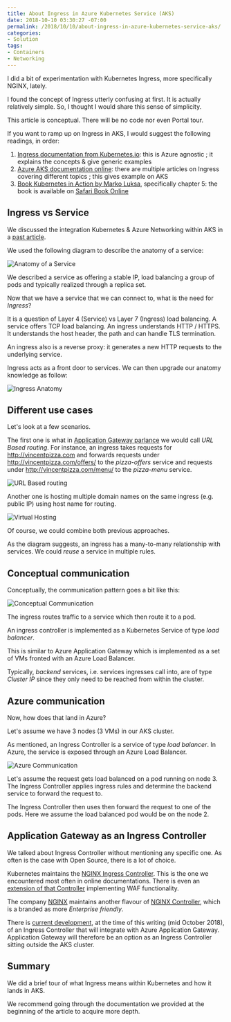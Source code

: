 ```yaml
---
title: About Ingress in Azure Kubernetes Service (AKS)
date: 2018-10-10 03:30:27 -07:00
permalink: /2018/10/10/about-ingress-in-azure-kubernetes-service-aks/
categories:
- Solution
tags:
- Containers
- Networking
---
```

I did a bit of experimentation with Kubernetes Ingress, more specifically NGINX, lately.

I found the concept of Ingress utterly confusing at first.  It is actually relatively simple.  So, I thought I would share this sense of simplicity.

This article is conceptual.  There will be no code nor even Portal tour.

If you want to ramp up on Ingress in AKS, I would suggest the following readings, in order:

<ol>
<li><a href="https://kubernetes.io/docs/concepts/services-networking/ingress/">Ingress documentation from Kubernetes.io</a>:  this is Azure agnostic ; it explains the concepts &amp; give generic examples</li>
<li><a href="https://docs.microsoft.com/en-ca/azure/aks/ingress-basic">Azure AKS documentation online</a>:  there are multiple articles on Ingress covering different topics ; this gives example on AKS</li>
<li><a href="https://www.goodreads.com/book/show/34013922-kubernetes-in-action">Book Kubernetes in Action by Marko Luksa</a>, specifically chapter 5:  the book is available on <a href="https://www.safaribooksonline.com/library/view/kubernetes-in-action/9781617293726/">Safari Book Online</a></li>
</ol>

<h2>Ingress vs Service</h2>

We discussed the integration Kubernetes &amp; Azure Networking within AKS in a <a href="https://vincentlauzon.com/2018/08/21/kubernetes-services-in-azure-aks-network-integration/">past article</a>.

We used the following diagram to describe the anatomy of a service:

<img src="/assets/posts/2018/4/about-ingress-in-azure-kubernetes-service-aks/containers4.png" alt="Anatomy of a Service" />

We described a service as offering a stable IP, load balancing a group of pods  and typically realized through a replica set.

Now that we have a service that we can connect to, what is the need for <em>Ingress</em>?

It is a question of Layer 4 (Service) vs Layer 7 (Ingress) load balancing.  A service offers TCP load balancing.  An ingress understands HTTP / HTTPS.  It understands the host header, the path and can handle TLS termination.

An ingress also is a reverse proxy:  it generates a new HTTP requests to the underlying service.

Ingress acts as a front door to services.  We can then upgrade our anatomy knowledge as follow:

<img src="/assets/posts/2018/4/about-ingress-in-azure-kubernetes-service-aks/ingressanatomy.png" alt="Ingress Anatomy" />

<h2>Different use cases</h2>

Let's look at a few scenarios.

The first one is what in <a href="https://vincentlauzon.com/2017/05/08/url-routing-with-azure-application-gateway/">Application Gateway parlance</a> we would call <em>URL Based routing</em>.  For instance, an ingress takes requests for http://vincentpizza.com and forwards requests under http://vincentpizza.com/offers/ to the <em>pizza-offers</em> service and requests under http://vincentpizza.com/menu/ to the <em>pizza-menu</em> service.

<img src="/assets/posts/2018/4/about-ingress-in-azure-kubernetes-service-aks/url-based-routing.png" alt="URL Based routing" />

Another one is hosting multiple domain names on the same ingress (e.g. public IP) using host name for routing.

<img src="/assets/posts/2018/4/about-ingress-in-azure-kubernetes-service-aks/virtualhosting.png" alt="Virtual Hosting" />

Of course, we could combine both previous approaches.

As the diagram suggests, an ingress has a many-to-many relationship with services.  We could <em>reuse</em> a service in multiple rules.

<h2>Conceptual communication</h2>

Conceptually, the communication pattern goes a bit like this:

<img src="/assets/posts/2018/4/about-ingress-in-azure-kubernetes-service-aks/conceptual1.png" alt="Conceptual Communication" />

The ingress routes traffic to a service which then route it to a pod.

An ingress controller is implemented as a Kubernetes Service of type <em>load balancer</em>.

This is similar to Azure Application Gateway which is implemented as a set of VMs fronted with an Azure Load Balancer.

Typically, <em>backend</em> services, i.e. services ingresses call into, are of type <em>Cluster IP</em> since they only need to be reached from within the cluster.

<h2>Azure communication</h2>

Now, how does that land in Azure?

Let's assume we have 3 nodes (3 VMs) in our AKS cluster.

As mentioned, an Ingress Controller is a service of type <em>load balancer</em>.  In Azure, the service is exposed through an Azure Load Balancer.

<img src="/assets/posts/2018/4/about-ingress-in-azure-kubernetes-service-aks/azure.png" alt="Azure Communication" />

Let's assume the request gets load balanced on a pod running on node 3.  The Ingress Controller applies ingress rules and determine the backend service to forward the request to.

The Ingress Controller then uses then forward the request to one of the pods.  Here we assume the load balanced pod would be on the node 2.

<h2>Application Gateway as an Ingress Controller</h2>

We talked about Ingress Controller without mentioning any specific one.  As often is the case with Open Source, there is a lot of choice.

Kubernetes maintains the <a href="https://kubernetes.github.io/ingress-nginx/user-guide/nginx-configuration/">NGINX Ingress Controller</a>.  This is the one we encountered most often in online documentations.  There is even an <a href="https://github.com/kubernetes/ingress-nginx/blob/master/docs/user-guide/third-party-addons/modsecurity.md">extension of that Controller</a> implementing WAF functionality.

The company <a href="https://www.nginx.com/">NGINX</a> maintains another flavour of <a href="https://www.nginx.com/products/nginx-controller/">NGINX Controller</a>, which is a branded as more <em>Enterprise friendly</em>.

There is <a href="https://azure.github.io/application-gateway-kubernetes-ingress/">current development</a>, at the time of this writing (mid October 2018), of an Ingress Controller that will integrate with Azure Application Gateway.  Application Gateway will therefore be an option as an Ingress Controller sitting outside the AKS cluster.

<h2>Summary</h2>

We did a brief tour of what Ingress means within Kubernetes and how it lands in AKS.

We recommend going through the documentation we provided at the beginning of the article to acquire more depth.